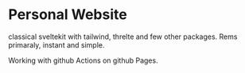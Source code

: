 # Personal Website

classical sveltekit with tailwind, threlte and few other packages.
Rems primaraly, instant and simple.

Working with github Actions on github Pages.
